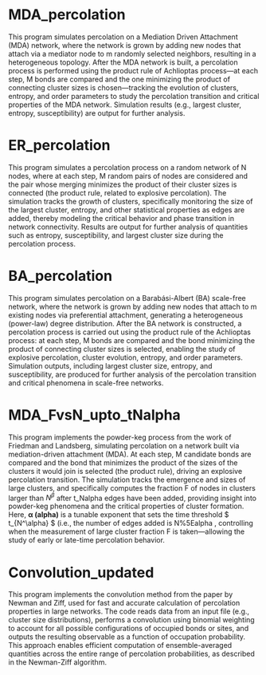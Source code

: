 # MDA_percolation
This program simulates percolation on a Mediation Driven Attachment (MDA) network, where the network is grown by adding new nodes that attach via a mediator node to m randomly selected neighbors, resulting in a heterogeneous topology. After the MDA network is built, a percolation process is performed using the product rule of Achlioptas process—at each step, M bonds are compared and the one minimizing the product of connecting cluster sizes is chosen—tracking the evolution of clusters, entropy, and order parameters to study the percolation transition and critical properties of the MDA network. Simulation results (e.g., largest cluster, entropy, susceptibility) are output for further analysis.
  
# ER_percolation
This program simulates a percolation process on a random network of N nodes, where at each step, M random pairs of nodes are considered and the pair whose merging minimizes the product of their cluster sizes is connected (the product rule, related to explosive percolation). The simulation tracks the growth of clusters, specifically monitoring the size of the largest cluster, entropy, and other statistical properties as edges are added, thereby modeling the critical behavior and phase transition in network connectivity. Results are output for further analysis of quantities such as entropy, susceptibility, and largest cluster size during the percolation process.

# BA_percolation
This program simulates percolation on a Barabási-Albert (BA) scale-free network, where the network is grown by adding new nodes that attach to m existing nodes via preferential attachment, generating a heterogeneous (power-law) degree distribution. After the BA network is constructed, a percolation process is carried out using the product rule of the Achlioptas process: at each step, M bonds are compared and the bond minimizing the product of connecting cluster sizes is selected, enabling the study of explosive percolation, cluster evolution, entropy, and order parameters. Simulation outputs, including largest cluster size, entropy, and susceptibility, are produced for further analysis of the percolation transition and critical phenomena in scale-free networks.

# MDA_FvsN_upto_tNalpha
This program implements the powder-keg process from the work of Friedman and Landsberg, simulating percolation on a network built via mediation-driven attachment (MDA). At each step, M candidate bonds are compared and the bond that minimizes the product of the sizes of the clusters it would join is selected (the product rule), driving an explosive percolation transition. The simulation tracks the emergence and sizes of large clusters, and specifically computes the fraction F of nodes in clusters larger than $N^β$ after t_Nalpha edges have been added, providing insight into powder-keg phenomena and the critical properties of cluster formation. Here, **α (alpha)** is a tunable exponent that sets the time threshold $ t_{N^\alpha} $ (i.e., the number of edges added is  N%5Ealpha , controlling when the measurement of large cluster fraction F is taken—allowing the study of early or late-time percolation behavior. 

# Convolution_updated
This program implements the convolution method from the paper by Newman and Ziff, used for fast and accurate calculation of percolation properties in large networks. The code reads data from an input file (e.g., cluster size distributions), performs a convolution using binomial weighting to account for all possible configurations of occupied bonds or sites, and outputs the resulting observable as a function of occupation probability. This approach enables efficient computation of ensemble-averaged quantities across the entire range of percolation probabilities, as described in the Newman-Ziff algorithm.
